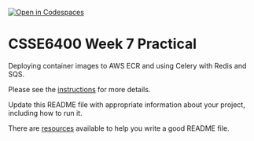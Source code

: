 [![Open in Codespaces](https://classroom.github.com/assets/launch-codespace-2972f46106e565e64193e422d61a12cf1da4916b45550586e14ef0a7c637dd04.svg)](https://classroom.github.com/open-in-codespaces?assignment_repo_id=19182857)
# CSSE6400 Week 7 Practical

Deploying container images to AWS ECR and using Celery with Redis and SQS.

Please see the [instructions](https://csse6400.uqcloud.net/practicals/week07) for more details.

Update this README file with appropriate information about your project,
including how to run it.

There are [resources](https://www.makeareadme.com) available to help you write a good README file.


